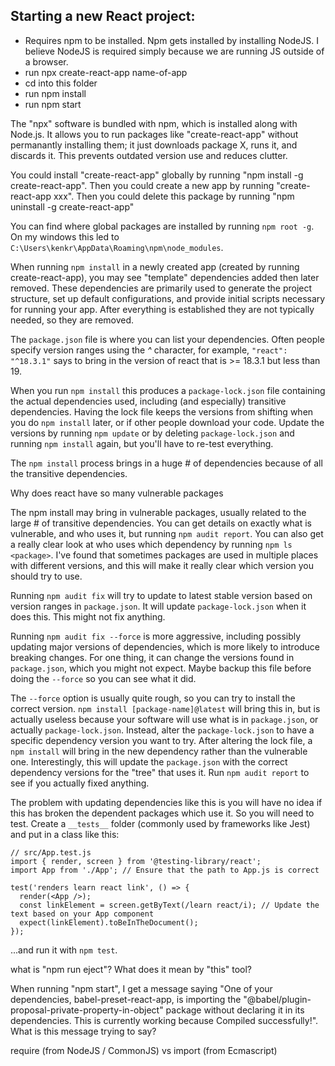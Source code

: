 
## Starting a new React project: ##

* Requires npm to be installed.  Npm gets installed by installing NodeJS.  I believe NodeJS is required simply because we are running JS outside of a browser.
* run npx create-react-app name-of-app
* cd into this folder
* run npm install
* run npm start

The "npx" software is bundled with npm, which is installed along with Node.js.  It allows you to run packages like "create-react-app" without permanantly installing them; it just downloads package X, runs it, and discards it.  This prevents outdated version use and reduces clutter. 

You could install "create-react-app" globally by running "npm install -g create-react-app".  Then you could create a new app by running "create-react-app xxx".  Then you could delete this package by running "npm uninstall -g create-react-app"

You can find where global packages are installed by running `npm root -g`. On my windows this led to `C:\Users\kenkr\AppData\Roaming\npm\node_modules`.

When running `npm install` in a newly created app (created by running create-react-app), you may see "template" dependencies added then later removed.  These dependencies are primarily used to generate the project structure, set up default configurations, and provide initial scripts necessary for running your app.  After everything is established they are not typically needed, so they are removed.

The `package.json` file is where you can list your dependencies.  Often people specify version ranges using the *^* character, for example, `"react": "^18.3.1"` says to bring in the version of react that is >= 18.3.1 but less than 19.

When you run `npm install` this produces a `package-lock.json` file containing the actual dependencies used, including (and especially) transitive dependencies.  Having the lock file keeps the versions from shifting when you do `npm install` later, or if other people download your code.  Update the versions by running `npm update` or by deleting `package-lock.json` and running `npm install` again, but you'll have to re-test everything. 

The `npm install` process brings in a huge # of dependencies because of all the transitive dependencies.

Why does react have so many vulnerable packages

The npm install may bring in vulnerable packages, usually related to the large # of transitive dependencies.  You can get details on exactly what is vulnerable, and who uses it, but running `npm audit report`.  You can also get a really clear look at who uses which dependency by running `npm ls <package>`.  I've found that sometimes packages are used in multiple places with different versions, and this will make it really clear which version you should try to use.

Running `npm audit fix` will try to update to latest stable version based on version ranges in `package.json`.  It will update `package-lock.json` when it does this.  This might not fix anything.

Running  `npm audit fix --force` is more aggressive, including possibly updating major versions of dependencies, which is more likely to introduce breaking changes. For one thing, it can change the versions found in `package.json`, which you might not expect.  Maybe backup this file before doing the `--force` so you can see what it did.

The `--force` option is usually quite rough, so you can try to install the correct version.  `npm install [package-name]@latest` will bring this in, but is actually useless because your software will use what is in `package.json`, or actually `package-lock.json`.  Instead, alter the `package-lock.json` to have a specific dependency version you want to try.  After altering the lock file, a `npm install` will bring in the new dependency rather than the vulnerable one.  Interestingly, this will update the `package.json` with the correct dependency versions for the "tree" that uses it.  Run `npm audit report` to see if you actually fixed anything.

The problem with updating dependencies like this is you will have no idea if this has broken the dependent packages which use it.  So you will need to test.  Create a `__tests__` folder (commonly used by frameworks like Jest) and put in a class like this:

```
// src/App.test.js
import { render, screen } from '@testing-library/react';
import App from './App'; // Ensure that the path to App.js is correct

test('renders learn react link', () => {
  render(<App />);
  const linkElement = screen.getByText(/learn react/i); // Update the text based on your App component
  expect(linkElement).toBeInTheDocument();
});

```

...and run it with `npm test`.



what is "npm run eject"?  What does it mean by "this" tool?

When running "npm start", I get a message saying "One of your dependencies, babel-preset-react-app, is importing the
"@babel/plugin-proposal-private-property-in-object" package without
declaring it in its dependencies. This is currently working because
Compiled successfully!".  What is this message trying to say?


require (from NodeJS / CommonJS) vs import (from Ecmascript)